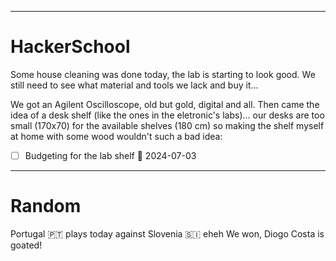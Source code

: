 ***
# HackerSchool
Some house cleaning was done today, the lab is starting to look good. We still need to see what material and tools we lack and buy it...

We got an Agilent Oscilloscope, old but gold, digital and all. Then came the idea of a desk shelf (like the ones in the eletronic's labs)... our desks are too small (170x70) for the available shelves (180 cm) so making the shelf myself at home with some wood wouldn't such a bad idea:
- [ ] Budgeting for the lab shelf 📅 2024-07-03 

***

# Random
Portugal 🇵‍🇹 plays today against Slovenia 🇸‍🇮 eheh
We won, Diogo Costa is goated!